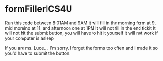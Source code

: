 # formFillerICS4U
Run this code between 8:01AM and 9AM
it will fill in the morning form at 9, mid morning at 11, and afternoon one at 1PM
It will not fill in the end tickit
It will not hit the submit button, you will have to hit it yourself
it will not work if your computer is asleep

If you are ms. Luce.... I'm sorry.
I forget the forms too often and i made it so you'd have to submit the button.
